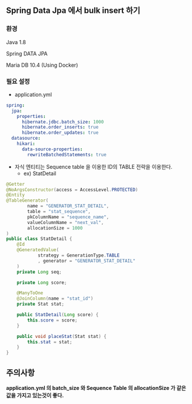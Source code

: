 ## Spring Data Jpa 에서 bulk insert 하기

### 환경
Java 1.8

Spring DATA JPA  

Maria DB 10.4 (Using Docker)

### 필요 설정

- application.yml
```yml
spring:
  jpa:
    properties:
      hibernate.jdbc.batch_size: 1000
      hibernate.order_inserts: true
      hibernate.order_updates: true
  datasource:
    hikari:
      data-source-properties:
        rewriteBatchedStatements: true

```

- 자식 엔티티는 Sequence table 을 이용한 ID의 TABLE 전략을 이용한다.
  - ex) StatDetail
```java
@Getter
@NoArgsConstructor(access = AccessLevel.PROTECTED)
@Entity
@TableGenerator(
        name = "GENERATOR_STAT_DETAIL",
        table = "stat_sequence",
        pkColumnName = "sequence_name",
        valueColumnName = "next_val",
        allocationSize = 1000
)
public class StatDetail {
    @Id
    @GeneratedValue(
            strategy = GenerationType.TABLE
            , generator = "GENERATOR_STAT_DETAIL"
    )
    private Long seq;

    private Long score;

    @ManyToOne
    @JoinColumn(name = "stat_id")
    private Stat stat;

    public StatDetail(Long score) {
        this.score = score;
    }

    public void placeStat(Stat stat) {
        this.stat = stat;
    }
}
```

## 주의사항 
**application.yml 의 batch_size 와 Sequence Table 의 allocationSize 가 같은 값을 가지고 있는것이 좋다.**